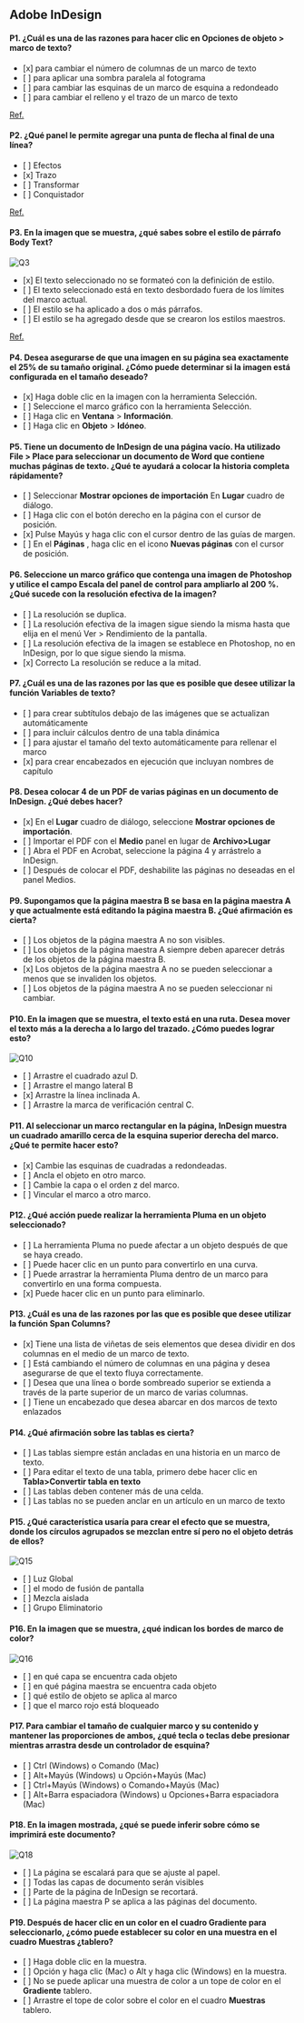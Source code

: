 ## Adobe InDesign

#### P1. ¿Cuál es una de las razones para hacer clic en Opciones de objeto > marco de texto?

- \[x] para cambiar el número de columnas de un marco de texto
- \[ ] para aplicar una sombra paralela al fotograma
- \[ ] para cambiar las esquinas de un marco de esquina a redondeado
- \[ ] para cambiar el relleno y el trazo de un marco de texto

[Ref.](https://www.agitraining.com/adobe/indesign/tutorials/text-frame-options-in-indesign?page=4#:~:text=You%20can%20have%20InDesign%20determine,choosing%20Object%20%3E%20Text%20Frame%20Options.)

#### P2. ¿Qué panel le permite agregar una punta de flecha al final de una línea?

- \[ ] Efectos
- \[x] Trazo
- \[ ] Transformar
- \[ ] Conquistador

[Ref.](https://helpx.adobe.com/in/indesign/using/applying-line-stroke-settings.html#:~:text=Use%20the%20Start%20and%20End,the%20Start%20and%20End%20menus.)

#### P3. En la imagen que se muestra, ¿qué sabes sobre el estilo de párrafo Body Text?

![Q3](images/Q3.jpg)

- \[x] El texto seleccionado no se formateó con la definición de estilo.
- \[ ] El texto seleccionado está en texto desbordado fuera de los límites del marco actual.
- \[ ] El estilo se ha aplicado a dos o más párrafos.
- \[ ] El estilo se ha agregado desde que se crearon los estilos maestros.

[Ref.](https://helpx.adobe.com/indesign/using/paragraph-character-styles.html)

#### P4. Desea asegurarse de que una imagen en su página sea exactamente el 25% de su tamaño original. ¿Cómo puede determinar si la imagen está configurada en el tamaño deseado?

- \[x] Haga doble clic en la imagen con la herramienta Selección.
- \[ ] Seleccione el marco gráfico con la herramienta Selección.
- \[ ] Haga clic en **Ventana** > **Información**.
- \[ ] Haga clic en **Objeto** > **Idóneo**.

#### P5. Tiene un documento de InDesign de una página vacío. Ha utilizado File > Place para seleccionar un documento de Word que contiene muchas páginas de texto. ¿Qué te ayudará a colocar la historia completa rápidamente?

- \[ ] Seleccionar **Mostrar opciones de importación** En **Lugar** cuadro de diálogo.
- \[ ] Haga clic con el botón derecho en la página con el cursor de posición.
- \[x] Pulse Mayús y haga clic con el cursor dentro de las guías de margen.
- \[ ] En el **Páginas** , haga clic en el icono **Nuevas páginas** con el cursor de posición.

#### P6. Seleccione un marco gráfico que contenga una imagen de Photoshop y utilice el campo Escala del panel de control para ampliarlo al 200 %. ¿Qué sucede con la resolución efectiva de la imagen?

- \[ ] La resolución se duplica.
- \[ ] La resolución efectiva de la imagen sigue siendo la misma hasta que elija en el menú Ver > Rendimiento de la pantalla.
- \[ ] La resolución efectiva de la imagen se establece en Photoshop, no en InDesign, por lo que sigue siendo la misma.
- \[x] Correcto La resolución se reduce a la mitad.

#### P7. ¿Cuál es una de las razones por las que es posible que desee utilizar la función Variables de texto?

- \[ ] para crear subtítulos debajo de las imágenes que se actualizan automáticamente
- \[ ] para incluir cálculos dentro de una tabla dinámica
- \[ ] para ajustar el tamaño del texto automáticamente para rellenar el marco
- \[x] para crear encabezados en ejecución que incluyan nombres de capítulo

#### P8. Desea colocar 4 de un PDF de varias páginas en un documento de InDesign. ¿Qué debes hacer?

- \[x] En el **Lugar** cuadro de diálogo, seleccione **Mostrar opciones de importación**.
- \[ ] Importar el PDF con el **Medio** panel en lugar de **Archivo>Lugar**
- \[ ] Abra el PDF en Acrobat, seleccione la página 4 y arrástrelo a InDesign.
- \[ ] Después de colocar el PDF, deshabilite las páginas no deseadas en el panel Medios.

#### P9. Supongamos que la página maestra B se basa en la página maestra A y que actualmente está editando la página maestra B. ¿Qué afirmación es cierta?

- \[ ] Los objetos de la página maestra A no son visibles.
- \[ ] Los objetos de la página maestra A siempre deben aparecer detrás de los objetos de la página maestra B.
- \[x] Los objetos de la página maestra A no se pueden seleccionar a menos que se invaliden los objetos.
- \[ ] Los objetos de la página maestra A no se pueden seleccionar ni cambiar.

#### P10. En la imagen que se muestra, el texto está en una ruta. Desea mover el texto más a la derecha a lo largo del trazado. ¿Cómo puedes lograr esto?

![Q10](images/q10.png)

- \[ ] Arrastre el cuadrado azul D.
- \[ ] Arrastre el mango lateral B
- \[x] Arrastre la línea inclinada A.
- \[ ] Arrastre la marca de verificación central C.

#### P11. Al seleccionar un marco rectangular en la página, InDesign muestra un cuadrado amarillo cerca de la esquina superior derecha del marco. ¿Qué te permite hacer esto?

- \[x] Cambie las esquinas de cuadradas a redondeadas.
- \[ ] Ancla el objeto en otro marco.
- \[ ] Cambie la capa o el orden z del marco.
- \[ ] Vincular el marco a otro marco.

#### P12. ¿Qué acción puede realizar la herramienta Pluma en un objeto seleccionado?

- \[ ] La herramienta Pluma no puede afectar a un objeto después de que se haya creado.
- \[ ] Puede hacer clic en un punto para convertirlo en una curva.
- \[ ] Puede arrastrar la herramienta Pluma dentro de un marco para convertirlo en una forma compuesta.
- \[x] Puede hacer clic en un punto para eliminarlo.

#### P13. ¿Cuál es una de las razones por las que es posible que desee utilizar la función Span Columns?

- \[x] Tiene una lista de viñetas de seis elementos que desea dividir en dos columnas en el medio de un marco de texto.
- \[ ] Está cambiando el número de columnas en una página y desea asegurarse de que el texto fluya correctamente.
- \[ ] Desea que una línea o borde sombreado superior se extienda a través de la parte superior de un marco de varias columnas.
- \[ ] Tiene un encabezado que desea abarcar en dos marcos de texto enlazados

#### P14. ¿Qué afirmación sobre las tablas es cierta?

- \[ ] Las tablas siempre están ancladas en una historia en un marco de texto.
- \[ ] Para editar el texto de una tabla, primero debe hacer clic en **Tabla>Convertir tabla en texto**
- \[ ] Las tablas deben contener más de una celda.
- \[ ] Las tablas no se pueden anclar en un artículo en un marco de texto

#### P15. ¿Qué característica usaría para crear el efecto que se muestra, donde los círculos agrupados se mezclan entre sí pero no el objeto detrás de ellos?

![Q15](images/Q15.png)

- \[ ] Luz Global
- \[ ] el modo de fusión de pantalla
- \[ ] Mezcla aislada
- \[ ] Grupo Eliminatorio

#### P16. En la imagen que se muestra, ¿qué indican los bordes de marco de color?

![Q16](images/Q16.png)

- \[ ] en qué capa se encuentra cada objeto
- \[ ] en qué página maestra se encuentra cada objeto
- \[ ] qué estilo de objeto se aplica al marco
- \[ ] que el marco rojo está bloqueado

#### P17. Para cambiar el tamaño de cualquier marco y su contenido y mantener las proporciones de ambos, ¿qué tecla o teclas debe presionar mientras arrastra desde un controlador de esquina?

- \[ ] Ctrl (Windows) o Comando (Mac)
- \[ ] Alt+Mayús (Windows) u Opción+Mayús (Mac)
- \[ ] Ctrl+Mayús (Windows) o Comando+Mayús (Mac)
- \[ ] Alt+Barra espaciadora (Windows) u Opciones+Barra espaciadora (Mac)

#### P18. En la imagen mostrada, ¿qué se puede inferir sobre cómo se imprimirá este documento?

![Q18](images/Q18.png)

- \[ ] La página se escalará para que se ajuste al papel.
- \[ ] Todas las capas de documento serán visibles
- \[ ] Parte de la página de InDesign se recortará.
- \[ ] La página maestra P se aplica a las páginas del documento.

#### P19. Después de hacer clic en un color en el cuadro **Gradiente** para seleccionarlo, ¿cómo puede establecer su color en una muestra en el cuadro **Muestras** ¿tablero?

- \[ ] Haga doble clic en la muestra.
- \[ ] Opción y haga clic (Mac) o Alt y haga clic (Windows) en la muestra.
- \[ ] No se puede aplicar una muestra de color a un tope de color en el **Gradiente** tablero.
- \[ ] Arrastre el tope de color sobre el color en el cuadro **Muestras** tablero.
